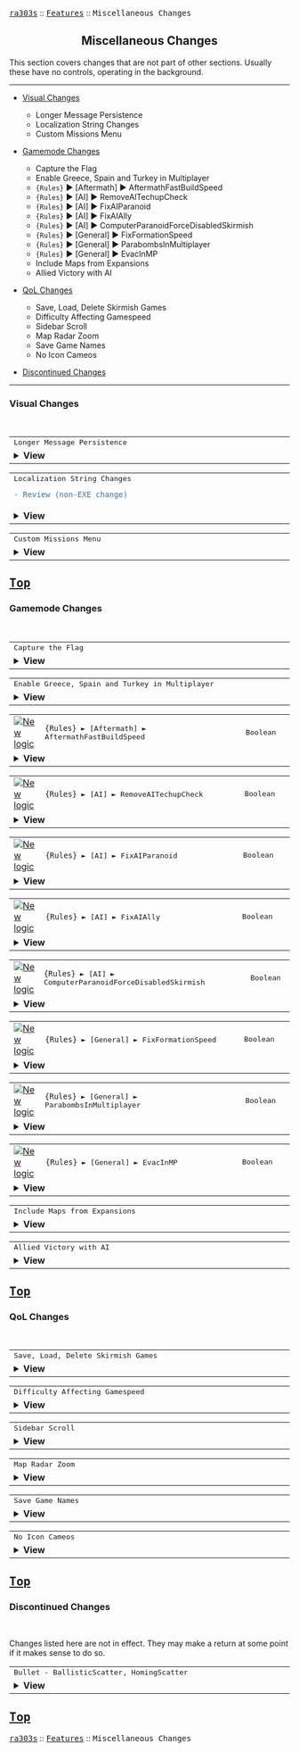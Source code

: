 <a href="../README.md"><kbd>ra303s</kbd></a> :: <a href="./features.md"><kbd>Features</kbd></a> :: <kbd><kbd>Miscellaneous Changes</kbd></kbd><br>
<h2 align="center">Miscellaneous Changes</h2>

This section covers changes that are not part of other sections. Usually these have no controls, operating in the background.

-------

 - [Visual Changes](#visual-changes)
   - Longer Message Persistence
   - Localization String Changes
   - Custom Missions Menu
   

 - [Gamemode Changes](#gamemode-changes)
   - Capture the Flag
   - Enable Greece, Spain and Turkey in Multiplayer
   - <code>{Rules}</code> ► [Aftermath] ► AftermathFastBuildSpeed
   - <code>{Rules}</code> ► [AI] ► RemoveAITechupCheck
   - <code>{Rules}</code> ► [AI] ► FixAIParanoid
   - <code>{Rules}</code> ► [AI] ► FixAIAlly
   - <code>{Rules}</code> ► [AI] ► ComputerParanoidForceDisabledSkirmish
   - <code>{Rules}</code> ► [General] ► FixFormationSpeed
   - <code>{Rules}</code> ► [General] ► ParabombsInMultiplayer
   - <code>{Rules}</code> ► [General] ► EvacInMP
   - Include Maps from Expansions
   - Allied Victory with AI


 - [QoL Changes](#qol-changes)
   - Save, Load, Delete Skirmish Games
   - Difficulty Affecting Gamespeed
   - Sidebar Scroll
   - Map Radar Zoom
   - Save Game Names
   - No Icon Cameos
 
 
 - [Discontinued Changes](#discontinued-changes)


-------
### Visual Changes
<br>

<table><tr><td width="1012"><samp>
Longer Message Persistence
</samp></td></tr><tr><td><details><summary><b>View</b></summary>
  
```Inherited from iran's r-series```

Messages sent by other players during a match now appear for 15 seconds in the top left corner now, instead of the previous 9 seconds.
</details></td></tr></table>


<table><tr><td width="1012"><samp>
Localization String Changes

```diff
- Review (non-EXE change)
```
</samp></td></tr><tr><td><details><summary><b>View</b></summary>
  
```Inherited from iran's r-series```

Localization strings have been changed:

```
CONQUER.ENG string: 121            Value:    Custom Missions
CONQUER.ENG string: 120            Value:    Expansions Missions
CONQUER.ENG string: 119            Value:    The Game is a Draw
CONQUER.ENG string: 118            Value:    %s has retracted the offer of a draw.
CONQUER.ENG string: 116            Value:    You have retracted your offer of a draw.
CONQUER.ENG string: 115            Value:    %s has proposed that the game be declared a draw.
CONQUER.ENG string: 114            Value:    You have proposed that the game be declared a draw.
CONQUER.ENG string: 113            Value:    Are you sure you want to accept a draw?
CONQUER.ENG string: 112            Value:    Are you sure you want to propose a draw
CONQUER.ENG string: 111            Value:    Accept Proposed Draw
CONQUER.ENG string: 110            Value:    Retract Draw Proposal
CONQUER.ENG string: 109            Value:    Propose a Draw

CONQUER.ENG string: 424            Value:    Invulnerability Device >> Invulnerability
CONQUER.ENG string: 427            Value:    V2 Rocket >> V2 Rocket Launcher
CONQUER.ENG string: 467            Value:    Missle Silo >> Missile Silo
```
</details></td></tr></table>


<table><tr><td width="1012"><samp>
Custom Missions Menu
</samp></td></tr><tr><td><details><summary><b>View</b></summary>

The "Counterstrike Missions" option on the main menu has been renamed to "Custom Missions" one. Likewise, "Aftermath Missions" has been renamed to "Expansions Missions". 

Missions from both official expansions will now be displayed in "Expansions Missions". 

The "Custom Missions" option now loads and displays maps files from `CMU01EA.INI` up to `CMU999EA.INI`. 

Ensure the custom mission has [Basic] ► `OneTimeOnly`= set to 'Yes' (like the expansion missions) or the game may crash after showing the score screen due to its attempt to load the campaign map. 

Ensure the [Basic] section of the map is at the top, or the game might not read it (this happens with all maps).

</details></td></tr></table>



<a href="#miscellaneous-changes"><kbd>Top</kbd></a><br>
-------
### Gamemode Changes
<br>

<table><tr><td width="1012"><samp>
Capture the Flag
</samp></td></tr><tr><td><details><summary><b>View</b></summary>
  
```Inherited from iran's r-series```

Capture the flag can now be enabled for skirmish. Westwood added specific checks to disable this game mode for skirmish, but I don't know why. Be warned.
</details></td></tr></table>


<table><tr><td width="1012"><samp>
Enable Greece, Spain and Turkey in Multiplayer
</samp></td></tr><tr><td><details><summary><b>View</b></summary>
  
```Inherited from iran's r-series```

Greece, Spain and Turkey are now all selectable in multiplayer.
</details></td></tr></table>


<table><tr><td width="50"><a href="#"><img title="New logic" src="./img/30x15/new.png"></a></td><td width="842"><samp>
<code>{Rules}</code> ► [Aftermath] ► AftermathFastBuildSpeed
</samp></td><td width="120"><samp>Boolean</samp></td></tr><tr><td colspan="3"><details><summary><b>View</b></summary>

```Inherited from iran's r-series```

New **RULES.INI** `AftermathFastBuildSpeed`= yes/no keyword under the section [Aftermath], with this enabled there won't be a cap for build speed increase when you buy additional production facilities of the same type (e.g. more than two Barracks)and the Aftermath expansion is installed. If you want to use this online you need to play versus other players running this patch and the "Force AM fast build speed" RULES.INI file (this is also available as a RedAlertConfig.exe option).
</details></td></tr></table>


<table><tr><td width="50"><a href="#"><img title="New logic" src="./img/30x15/new.png"></a></td><td width="842"><samp>
<code>{Rules}</code> ► [AI] ► RemoveAITechupCheck
</samp></td><td width="120"><samp>Boolean</samp></td></tr><tr><td colspan="3"><details><summary><b>View</b></summary>
  
```Inherited from iran's r-series```

Added a new **RULES.INI** keyword `RemoveAITechupCheck`= (yes/no) under the [AI] section, when set to yes the AI will tech up to Radar Dome and beyond even when there are no Helipads or Airfields on the map. This fix is always enabled in skirmish.
</details></td></tr></table>


<table><tr><td width="50"><a href="#"><img title="New logic" src="./img/30x15/new.png"></a></td><td width="842"><samp>
<code>{Rules}</code> ► [AI] ► FixAIParanoid
</samp></td><td width="120"><samp>Boolean</samp></td></tr><tr><td colspan="3"><details><summary><b>View</b></summary>
  
```Inherited from iran's r-series```

Added a keyword `FixAIParanoid`= (yes/no) under the [AI] section of **RULES.INI**, when set to yes the Paranoid= setting will be fixed. This Paranoid= setting controls whether all the AI should ally among themselves to fight you when one player is defeated. Paranoid=yes enables this, but this was broken in patch 3.03. This fix is always enabled in skirmish.
</details></td></tr></table>


<table><tr><td width="50"><a href="#"><img title="New logic" src="./img/30x15/new.png"></a></td><td width="842"><samp>
<code>{Rules}</code> ► [AI] ► FixAIAlly
</samp></td><td width="120"><samp>Boolean</samp></td></tr><tr><td colspan="3"><details><summary><b>View</b></summary>
  
```Inherited from iran's r-series```

Added a keyword `FixAIAlly`= (yes/no) under the [AI] section of **RULES.INI**, when set to yes you can ally with AI players. This fix is always enabled in skirmish.
</details></td></tr></table>


<table><tr><td width="50"><a href="#"><img title="New logic" src="./img/30x15/new.png"></a></td><td width="842"><samp>
<code>{Rules}</code> ► [AI] ► ComputerParanoidForceDisabledSkirmish
</samp></td><td width="120"><samp>Boolean</samp></td></tr><tr><td colspan="3"><details><summary><b>View</b></summary>
  
```Inherited from iran's r-series```

The "computer paranoid" setting has been forced off in skirmish. To disable this, under the [AI] section of RULES.INI set ComputerParanoidForceDisabledSkirmish=no. This keyword is only read at startup from RULES.INI (aka globally).
</details></td></tr></table>


<table><tr><td width="50"><a href="#"><img title="New logic" src="./img/30x15/new.png"></a></td><td width="842"><samp>
<code>{Rules}</code> ► [General] ► FixFormationSpeed
</samp></td><td width="120"><samp>Boolean</samp></td></tr><tr><td colspan="3"><details><summary><b>View</b></summary>
  
```Inherited from iran's r-series```

Optional fix for the formation exploit, the slowest unit speed is used now as formation speed when this fix is enabled. The RULES.INI keyword FixFormationSpeed= (yes/no) keyword under the [General] section controls whether this fix is on or off, it's off when this keyword is missing. This fix is applied by default for skirmish and single player, but not online to stay compatible with 3.03 online. (Taken from Arda.dll.inj by AlexB)
</details></td></tr></table>


<table><tr><td width="50"><a href="#"><img title="New logic" src="./img/30x15/new.png"></a></td><td width="842"><samp>
<code>{Rules}</code> ► [General] ► ParabombsInMultiplayer
</samp></td><td width="120"><samp>Boolean</samp></td></tr><tr><td colspan="3"><details><summary><b>View</b></summary>
  
```Inherited from iran's r-series```

Added a new RULES.INI keyword ParabombsInMultiplayer= (yes/no) under the [General] section, when enabled it will make parabombs available in multiplayer (by default after an Airfield is bought).
</details></td></tr></table>


<table><tr><td width="50"><a href="#"><img title="New logic" src="./img/30x15/new.png"></a></td><td width="842"><samp>
<code>{Rules}</code> ► [General] ► EvacInMP
</samp></td><td width="120"><samp>Boolean</samp></td></tr><tr><td colspan="3"><details><summary><b>View</b></summary>
  
```Inherited from iran's r-series```

Added a new global **RULES.INI** keyword `EvacInMP`= (yes/no) under the [General] section , when enabled GNRL and EINSTEIN get evacuated if they enter a Chinook in multiplayer. If disabled this doesn't happen. Enabled by default to stay compatible with 3.03 online.
</details></td></tr></table>


<table><tr><td width="1012"><samp>
Include Maps from Expansions
</samp></td></tr><tr><td><details><summary><b>View</b></summary>
  
```Inherited from iran's r-series```

The game will now try to display maps from the expansions even when the expansions aren't enabled.
</details></td></tr></table>


<table><tr><td width="1012"><samp>
Allied Victory with AI
</samp></td></tr><tr><td><details><summary><b>View</b></summary>
  
```Inherited from iran's r-series```

The game will now end in skirmish if you have allied AI players. 

Note that all players must be mutually allied to each other, but AI players to not ally each other. So this only works if you ally only one player in skirmish.

However, with the use of map scripts, you could force AI players to ally each other.
</details></td></tr></table>



<a href="#miscellaneous-changes"><kbd>Top</kbd></a><br>
-------
### QoL Changes
<br>

<table><tr><td width="1012"><samp>
Save, Load, Delete Skirmish Games</samp></td></tr><tr><td><details><summary><b>View</b></summary>
  
```Inherited from iran's r-series```

Added the option to save/load/delete games while playing skirmish. This allows you to save skirmish games.
</details></td></tr></table>


<table><tr><td width="1012"><samp>
Difficulty Affecting Gamespeed
</samp></td></tr><tr><td><details><summary><b>View</b></summary>
  
```Inherited from iran's r-series```

Game difficulty will no longer affect game speed in offline games (on top of the normal game speed slider setting).
</details></td></tr></table>


<table><tr><td width="1012"><samp>
Sidebar Scroll
</samp></td></tr><tr><td><details><summary><b>View</b></summary>
  
```Inherited from iran's r-series```

It is now possible to scroll the sidebar with the mouse wheel. (code written by CCHyper)
</details></td></tr></table>


<table><tr><td width="1012"><samp>
Map Radar Zoom
</samp></td></tr><tr><td><details><summary><b>View</b></summary>
  
```Inherited from iran's r-series```

When first buying a Radar Dome the top of the sidebar will now show the zoomed out map, instead of the zoomed in one. Thanks to Nyerguds for showing me how he did this for his C&C95 patch and giving me pointers for Red Alert.
</details></td></tr></table>


<table><tr><td width="1012"><samp>
Save Game Names
</samp></td></tr><tr><td><details><summary><b>View</b></summary>
  
```Inherited from iran's r-series```

The name of the side the player plays as is no longer prepended to the names of missions in the mission dialogs. Thanks to Arda.dll.inj by AlexB for showing me where this prepending is done.
</details></td></tr></table>


<table><tr><td width="1012"><samp>
No Icon Cameos
</samp></td></tr><tr><td><details><summary><b>View</b></summary>
  
```New logic```

If the cameo icon for a unit or building is missing, load 'NOICON.SHP' instead. This allows for quick resolution of visual tearing in the sidebar without having to cater for every affected unit.
</details></td></tr></table>


<a href="#miscellaneous-changes"><kbd>Top</kbd></a><br>
-------
### Discontinued Changes
<br>

Changes listed here are not in effect. They may make a return at some point if it makes sense to do so.

<table><tr><td width="1012"><samp>
Bullet - BallisticScatter, HomingScatter
</samp></td></tr><tr><td><details><summary><b>View</b></summary>

*This experimental change has been reverted for the moment. Expect finer controls in the future.*

Scattering behaviour had changed, which may mean a greater spread of bullets for units with `Inaccurate` set to true, as well as situations that the game applies inaccuracy to. This may change in the future.
</details></td></tr></table>



<a href="#miscellaneous-changes"><kbd>Top</kbd></a><br>
------
<a href="../README.md"><kbd>ra303s</kbd></a> :: <a href="./features.md"><kbd>Features</kbd></a> :: <kbd><kbd>Miscellaneous Changes</kbd></kbd><br>
